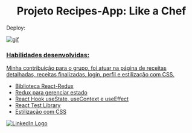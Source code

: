 <h1 align=center> Projeto Recipes-App: Like a Chef </h1>

<p>Deploy:
  <a href="https://victorhdoliveira.github.io/recipes-app/>
   Like a Chef
  </a>
</p>

Status: Em progresso

Data de entrega: 09/12/2022

<h3>Integrantes:<h3/>

   <li>Igor Renan</li>
   <li>Lucas de Lima</li>
   <li>Mirela Ferraz</li>
   <li>Renato Loureiro</li>
   <li>Victor Hugo de Oliveira</li>

<h3>Descrição:</h3>
A aplicação "Like a Chef" foi criada no projeto final do módulo de Front-End da Trybe, no qual será possível: visualizar, buscar, filtrar, favoritar e acompanhar o progresso de preparação de receitas de comidas e bebidas.
Foram utilizadas duas APIs para desenvolver o projeto, uma para comidas e outra para bebidas.
<p/>

![gif](https://media.giphy.com/media/Yuv4qOPWtpw0Oo5xIA/giphy.gif)

<h3>Habilidades desenvolvidas:</h3>
<p> Minha contribuição para o grupo, foi atuar na página de receitas detalhadas, receitas finalizadas, login, perfil e estilização com CSS. </p>

<ul>
   <li>Biblioteca React-Redux</li>
   <li>Redux para gerenciar estado</li>
   <li>React Hook useState, useContext e useEffect</li>
   <li>React Test Library</li>
   <li>Estilização com CSS</li>
</ul>


 <a href="https://www.linkedin.com/in/victorhdoliveira/" target ="_blank">
   <img alt="LinkedIn Logo" src="https://img.shields.io/badge/LinkedIn-0077B5?style=for-the-badge&logo=linkedin&logoColor=white" />
 </a>
